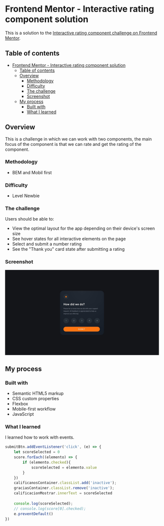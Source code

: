 
# Frontend Mentor - Interactive rating component solution

This is a solution to the [Interactive rating component challenge on Frontend Mentor](https://www.frontendmentor.io/challenges/interactive-rating-component-koxpeBUmI).

## Table of contents

- [Frontend Mentor - Interactive rating component solution](#frontend-mentor---interactive-rating-component-solution)
  - [Table of contents](#table-of-contents)
  - [Overview](#overview)
    - [Methodology](#methodology)
    - [Difficulty](#difficulty)
    - [The challenge](#the-challenge)
    - [Screenshot](#screenshot)
  - [My process](#my-process)
    - [Built with](#built-with)
    - [What I learned](#what-i-learned)

## Overview

This is a challenge in which we can work with two components, the main focus of the component is that we can rate and get the rating of the component.

### Methodology

- BEM and Mobil first

### Difficulty

- Level Newbie

### The challenge

Users should be able to:

- View the optimal layout for the app depending on their device's screen size
- See hover states for all interactive elements on the page
- Select and submit a number rating
- See the "Thank you" card state after submitting a rating

### Screenshot

![desktop Design](./images/desktop-design.jpg)

## My process

### Built with

- Semantic HTML5 markup
- CSS custom properties
- Flexbox
- Mobile-first workflow
- JavaScript

### What I learned

I learned how to work with events.

```js
submitBtn.addEventListener('click', (e) => {
    let scoreSelected = 0
    score.forEach((elemento) => {
        if (elemento.checked){
            scoreSelected = elemento.value
        }
    })
    calificanosContainer.classList.add('inactive');
    graciasContainer.classList.remove('inactive');
    calificacionMostrar.innerText = scoreSelected
    
    console.log(scoreSelected);
    // console.log(score[0].checked);
    e.preventDefault()
})
```
